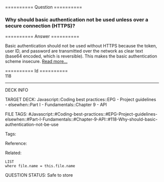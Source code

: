 ========== Question ==========  

### Why should basic authentication not be used unless over a secure connection (HTTPS)?  

========== Answer ==========  

Basic authentication should not be used without HTTPS because the token, user ID, and password are transmitted over the network as clear text (base64 encoded, which is reversible). This makes the basic authentication scheme insecure. [Read more...](https://developer.mozilla.org/en-US/docs/Web/HTTP/Authentication)

========== Id ==========  
118

---

DECK INFO

TARGET DECK: Javascript::Coding best practices::EPG - Project guidelines - elsewhen::Part I - Fundamentals::Chapter 9 - API

FILE TAGS: #Javascript::#Coding-best-practices::#EPG-Project-guidelines-elsewhen::#Part-I-Fundamentals::#Chapter-9-API::#118-Why-should-basic-authentication-not-be-use

Tags:

Reference:

Related:

```dataview
LIST
where file.name = this.file.name
````
QUESTION STATUS: Safe to store
